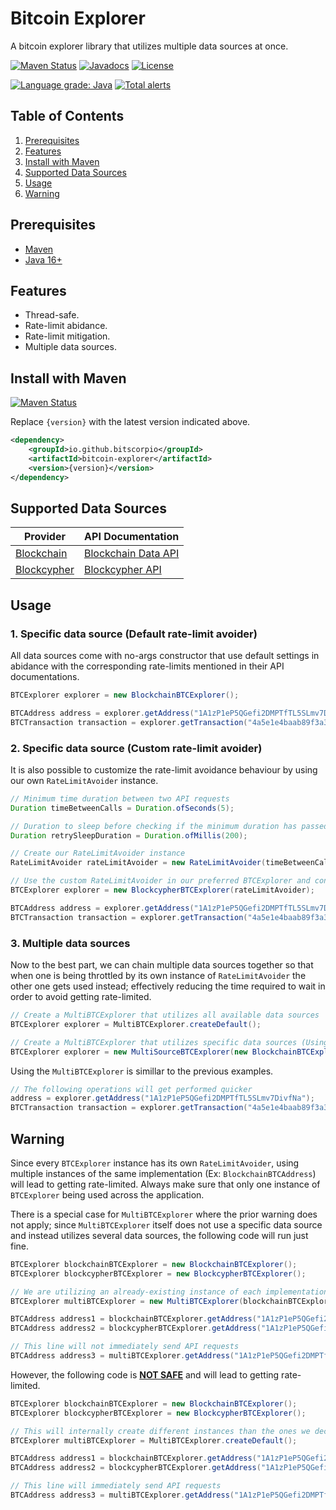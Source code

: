 # Bitcoin Explorer

A bitcoin explorer library that utilizes multiple data sources at once.

[![Maven Status](https://maven-badges.herokuapp.com/maven-central/io.github.bitscorpio/bitcoin-explorer/badge.svg?gav=true)](https://search.maven.org/artifact/io.github.bitscorpio/bitcoin-explorer/)
[![Javadocs](http://www.javadoc.io/badge/io.github.bitscorpio/bitcoin-explorer.svg)](https://www.javadoc.io/doc/io.github.bitscorpio/)
[![License](https://img.shields.io/badge/License-GPL%203.0-blue.svg)](https://www.gnu.org/licenses/gpl-3.0.en.html)

[![Language grade: Java](https://img.shields.io/lgtm/grade/java/g/BitScorpio/bitcoin-explorer.svg?logo=lgtm&logoWidth=18)](https://lgtm.com/projects/g/BitScorpio/bitcoin-explorer/context:java)
[![Total alerts](https://img.shields.io/lgtm/alerts/g/BitScorpio/bitcoin-explorer.svg?logo=lgtm&logoWidth=18)](https://lgtm.com/projects/g/BitScorpio/bitcoin-explorer/alerts/)

## Table of Contents

1. [Prerequisites](#Prerequisites)
2. [Features](#Features)
3. [Install with Maven](#Install-with-Maven)
4. [Supported Data Sources](#Supported-Data-Sources)
5. [Usage](#Usage)
6. [Warning](#Warning)

## Prerequisites

* [Maven](https://maven.apache.org/download.cgi)
* [Java 16+](https://www.oracle.com/java/technologies/downloads/)

## Features

- Thread-safe.
- Rate-limit abidance.
- Rate-limit mitigation.
- Multiple data sources.

## Install with Maven

[![Maven Status](https://maven-badges.herokuapp.com/maven-central/io.github.bitscorpio/bitcoin-explorer/badge.svg?gav=true)](https://search.maven.org/artifact/io.github.bitscorpio/bitcoin-explorer/)

Replace `{version}` with the latest version indicated above.

```xml
<dependency>
    <groupId>io.github.bitscorpio</groupId>
    <artifactId>bitcoin-explorer</artifactId>
    <version>{version}</version>
</dependency>
```

## Supported Data Sources

Provider | API Documentation
------------- | -------------
[Blockchain](https://www.blockchain.com)  | [Blockchain Data API](https://www.blockchain.com/api/blockchain_api)
[Blockcypher](https://www.blockcypher.com)  | [Blockcypher API](https://www.blockcypher.com/dev/bitcoin/#introduction)

## Usage

### 1. Specific data source (Default rate-limit avoider)

All data sources come with no-args constructor that use default settings in abidance with the
corresponding rate-limits mentioned in their API documentations.

```java
BTCExplorer explorer = new BlockchainBTCExplorer();

BTCAddress address = explorer.getAddress("1A1zP1eP5QGefi2DMPTfTL5SLmv7DivfNa");
BTCTransaction transaction = explorer.getTransaction("4a5e1e4baab89f3a32518a88c31bc87f618f76673e2cc77ab2127b7afdeda33b");
```

### 2. Specific data source (Custom rate-limit avoider)

It is also possible to customize the rate-limit avoidance behaviour by using our
own `RateLimitAvoider` instance.

```java
// Minimum time duration between two API requests
Duration timeBetweenCalls = Duration.ofSeconds(5);

// Duration to sleep before checking if the minimum duration has passed
Duration retrySleepDuration = Duration.ofMillis(200);

// Create our RateLimitAvoider instance
RateLimitAvoider rateLimitAvoider = new RateLimitAvoider(timeBetweenCalls,retrySleepDuration);

// Use the custom RateLimitAvoider in our preferred BTCExplorer and continue as usual
BTCExplorer explorer = new BlockcypherBTCExplorer(rateLimitAvoider);

BTCAddress address = explorer.getAddress("1A1zP1eP5QGefi2DMPTfTL5SLmv7DivfNa");
BTCTransaction transaction = explorer.getTransaction("4a5e1e4baab89f3a32518a88c31bc87f618f76673e2cc77ab2127b7afdeda33b");
```

### 3. Multiple data sources

Now to the best part, we can chain multiple data sources together so that when one is being
throttled by its own instance of `RateLimitAvoider` the other one gets used instead; effectively
reducing the time required to wait in order to avoid getting rate-limited.

```java
// Create a MultiBTCExplorer that utilizes all available data sources
BTCExplorer explorer = MultiBTCExplorer.createDefault();
```

```java
// Create a MultiBTCExplorer that utilizes specific data sources (Using the varargs constructor)
BTCExplorer explorer = new MultiSourceBTCExplorer(new BlockchainBTCExplorer(), new BlockcypherBTCExplorer());
```

Using the `MultiBTCExplorer` is simillar to the previous examples.

```java
// The following operations will get performed quicker
address = explorer.getAddress("1A1zP1eP5QGefi2DMPTfTL5SLmv7DivfNa");
BTCTransaction transaction = explorer.getTransaction("4a5e1e4baab89f3a32518a88c31bc87f618f76673e2cc77ab2127b7afdeda33b");
```

## Warning
Since every `BTCExplorer` instance has its own `RateLimitAvoider`, using multiple instances of the
same implementation (Ex: `BlockchainBTCAddress`) will lead to getting rate-limited. Always make sure
that only one instance of `BTCExplorer` being used across the application.

There is a special case for `MultiBTCExplorer` where the prior warning does not apply;
since `MultiBTCExplorer` itself does not use a specific data source and instead utilizes several
data sources, the following code will run just fine.

```java
BTCExplorer blockchainBTCExplorer = new BlockchainBTCExplorer();
BTCExplorer blockcypherBTCExplorer = new BlockcypherBTCExplorer();

// We are utilizing an already-existing instance of each implementation
BTCExplorer multiBTCExplorer = new MultiBTCExplorer(blockchainBTCExplorer, blockcypherBTCExplorer);

BTCAddress address1 = blockchainBTCExplorer.getAddress("1A1zP1eP5QGefi2DMPTfTL5SLmv7DivfNa");
BTCAddress address2 = blockcypherBTCExplorer.getAddress("1A1zP1eP5QGefi2DMPTfTL5SLmv7DivfNa");

// This line will not immediately send API requests
BTCAddress address3 = multiBTCExplorer.getAddress("1A1zP1eP5QGefi2DMPTfTL5SLmv7DivfNa");
```

However, the following code is <ins>**NOT SAFE**</ins> and will lead to getting rate-limited.

```java
BTCExplorer blockchainBTCExplorer = new BlockchainBTCExplorer();
BTCExplorer blockcypherBTCExplorer = new BlockcypherBTCExplorer();

// This will internally create different instances than the ones we declared above
BTCExplorer multiBTCExplorer = MultiBTCExplorer.createDefault();

BTCAddress address1 = blockchainBTCExplorer.getAddress("1A1zP1eP5QGefi2DMPTfTL5SLmv7DivfNa");
BTCAddress address2 = blockcypherBTCExplorer.getAddress("1A1zP1eP5QGefi2DMPTfTL5SLmv7DivfNa");

// This line will immediately send API requests
BTCAddress address3 = multiBTCExplorer.getAddress("1A1zP1eP5QGefi2DMPTfTL5SLmv7DivfNa");
```

